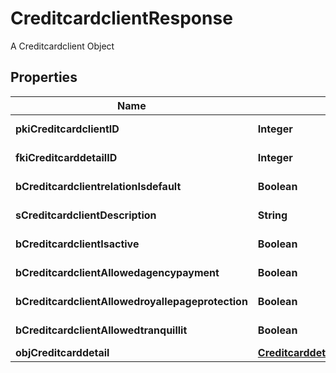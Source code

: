

# CreditcardclientResponse

A Creditcardclient Object

## Properties

| Name | Type | Description | Notes |
|------------ | ------------- | ------------- | -------------|
|**pkiCreditcardclientID** | **Integer** | The unique ID of the Creditcardclient |  |
|**fkiCreditcarddetailID** | **Integer** | The unique ID of the Creditcarddetail |  |
|**bCreditcardclientrelationIsdefault** | **Boolean** | Whether if it&#39;s an relationisdefault |  |
|**sCreditcardclientDescription** | **String** | The description of the Creditcardclient |  |
|**bCreditcardclientIsactive** | **Boolean** | Whether the creditcardclient is active or not |  |
|**bCreditcardclientAllowedagencypayment** | **Boolean** | Whether if it&#39;s an allowedagencypayment |  |
|**bCreditcardclientAllowedroyallepageprotection** | **Boolean** | Whether if it&#39;s an allowedroyallepageprotection |  |
|**bCreditcardclientAllowedtranquillit** | **Boolean** | Whether if it&#39;s an allowedtranquillit |  |
|**objCreditcarddetail** | [**CreditcarddetailResponseCompound**](CreditcarddetailResponseCompound.md) |  |  |



